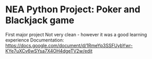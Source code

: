 # NEA Python Project: Poker and Blackjack game
First major project
Not very clean - however it was a good learning experience
Documentation: https://docs.google.com/document/d/1RmeYp3SSFUybYwr-KYe7uXCv6wSYsa7X4OH4dgeTV2w/edit
